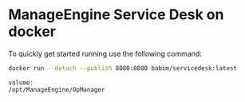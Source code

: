 # ManageEngine Service Desk on docker

To quickly get started running use the following command:
```bash
docker run --detach --publish 8080:8080 babim/servicedesk:latest
```
```
volume:
/opt/ManageEngine/OpManager
```